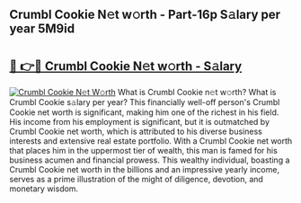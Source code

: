 ## Crumbl Cookie N𝚎t w𝚘rth - Part-16p S𝚊lary per year 5M9id

# <h2><a href="http://gc44vou.nevu.top/?p=Crumbl+Cookie">🔗 👉🔴 Crumbl Cookie N𝚎t w𝚘rth - S𝚊lary</a></h2>

[![Crumbl Cookie N𝚎t W𝚘rth](https://i.imgur.com/Oavwk0R.jpeg)](http://gc44vou.nevu.top/?p=Crumbl+Cookie)
What is Crumbl Cookie n𝚎t w𝚘rth? What is Crumbl Cookie s𝚊lary per year?
This financially well-off person's Crumbl Cookie net worth is significant, making him one of the richest in his field. His income from his employment is significant, but it is outmatched by Crumbl Cookie net worth, which is attributed to his diverse business interests and extensive real estate portfolio. With a Crumbl Cookie net worth that places him in the uppermost tier of wealth, this man is famed for his business acumen and financial prowess. This wealthy individual, boasting a Crumbl Cookie net worth in the billions and an impressive yearly income, serves as a prime illustration of the might of diligence, devotion, and monetary wisdom.
